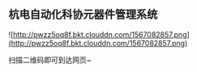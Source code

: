 ## 杭电自动化科协元器件管理系统

![http://pwzz5oq8f.bkt.clouddn.com/1567082857.png](http://pwzz5oq8f.bkt.clouddn.com/1567082857.png)

扫描二维码即可到达网页~
